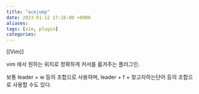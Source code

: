 ```yaml
---
title: "acejump"
date: 2023-01-12 17:16:00 +0900
aliases: 
tags: [vim, plugin]
categories: 
---
```


[[Vim]]

vim 에서 원하는 위치로 정확하게 커서를 옮겨주는 플러그인.

보통 leader + w 등의 조합으로 사용하며, leader + f + 찾고자하는단어 등의 조합으로 사용할 수도 있다.
